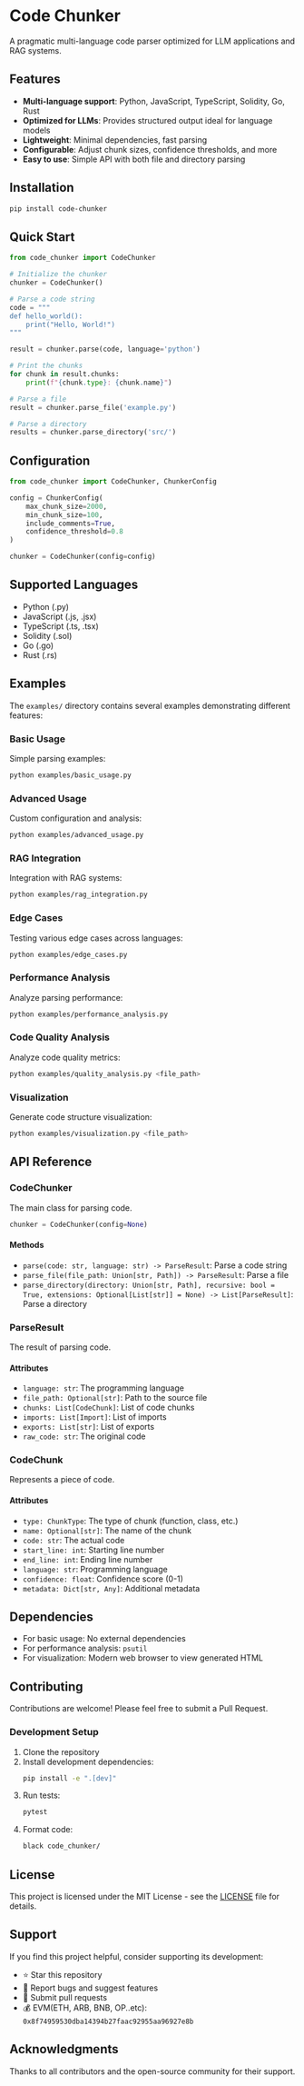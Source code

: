 # Code Chunker

A pragmatic multi-language code parser optimized for LLM applications and RAG systems.

## Features

- **Multi-language support**: Python, JavaScript, TypeScript, Solidity, Go, Rust
- **Optimized for LLMs**: Provides structured output ideal for language models
- **Lightweight**: Minimal dependencies, fast parsing
- **Configurable**: Adjust chunk sizes, confidence thresholds, and more
- **Easy to use**: Simple API with both file and directory parsing

## Installation

```bash
pip install code-chunker
```

## Quick Start

```python
from code_chunker import CodeChunker

# Initialize the chunker
chunker = CodeChunker()

# Parse a code string
code = """
def hello_world():
    print("Hello, World!")
"""

result = chunker.parse(code, language='python')

# Print the chunks
for chunk in result.chunks:
    print(f"{chunk.type}: {chunk.name}")

# Parse a file
result = chunker.parse_file('example.py')

# Parse a directory
results = chunker.parse_directory('src/')
```

## Configuration

```python
from code_chunker import CodeChunker, ChunkerConfig

config = ChunkerConfig(
    max_chunk_size=2000,
    min_chunk_size=100,
    include_comments=True,
    confidence_threshold=0.8
)

chunker = CodeChunker(config=config)
```

## Supported Languages

- Python (.py)
- JavaScript (.js, .jsx)
- TypeScript (.ts, .tsx)
- Solidity (.sol)
- Go (.go)
- Rust (.rs)

## Examples

The `examples/` directory contains several examples demonstrating different features:

### Basic Usage

Simple parsing examples:

```bash
python examples/basic_usage.py
```

### Advanced Usage

Custom configuration and analysis:

```bash
python examples/advanced_usage.py
```

### RAG Integration

Integration with RAG systems:

```bash
python examples/rag_integration.py
```

### Edge Cases

Testing various edge cases across languages:

```bash
python examples/edge_cases.py
```

### Performance Analysis

Analyze parsing performance:

```bash
python examples/performance_analysis.py
```

### Code Quality Analysis

Analyze code quality metrics:

```bash
python examples/quality_analysis.py <file_path>
```

### Visualization

Generate code structure visualization:

```bash
python examples/visualization.py <file_path>
```

## API Reference

### CodeChunker

The main class for parsing code.

```python
chunker = CodeChunker(config=None)
```

#### Methods

- `parse(code: str, language: str) -> ParseResult`: Parse a code string
- `parse_file(file_path: Union[str, Path]) -> ParseResult`: Parse a file
- `parse_directory(directory: Union[str, Path], recursive: bool = True, extensions: Optional[List[str]] = None) -> List[ParseResult]`: Parse a directory

### ParseResult

The result of parsing code.

#### Attributes

- `language: str`: The programming language
- `file_path: Optional[str]`: Path to the source file
- `chunks: List[CodeChunk]`: List of code chunks
- `imports: List[Import]`: List of imports
- `exports: List[str]`: List of exports
- `raw_code: str`: The original code

### CodeChunk

Represents a piece of code.

#### Attributes

- `type: ChunkType`: The type of chunk (function, class, etc.)
- `name: Optional[str]`: The name of the chunk
- `code: str`: The actual code
- `start_line: int`: Starting line number
- `end_line: int`: Ending line number
- `language: str`: Programming language
- `confidence: float`: Confidence score (0-1)
- `metadata: Dict[str, Any]`: Additional metadata

## Dependencies

- For basic usage: No external dependencies
- For performance analysis: `psutil`
- For visualization: Modern web browser to view generated HTML

## Contributing

Contributions are welcome! Please feel free to submit a Pull Request.

### Development Setup

1. Clone the repository
2. Install development dependencies:
   ```bash
   pip install -e ".[dev]"
   ```
3. Run tests:
   ```bash
   pytest
   ```
4. Format code:
   ```bash
   black code_chunker/
   ```

## License

This project is licensed under the MIT License - see the [LICENSE](LICENSE) file for details.

## Support

If you find this project helpful, consider supporting its development:

- ⭐ Star this repository
- 🐛 Report bugs and suggest features
- 🤝 Submit pull requests
- 💰 EVM(ETH, ARB, BNB, OP..etc): `0x8f74959530dba14394b27faac92955aa96927e8b`
## Acknowledgments

Thanks to all contributors and the open-source community for their support.
